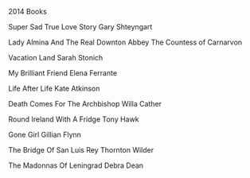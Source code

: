 2014 Books

Super Sad True Love Story
Gary Shteyngart

Lady Almina And The Real
Downton Abbey
The Countess of Carnarvon

Vacation Land
Sarah Stonich

My Brilliant Friend
Elena Ferrante

Life After Life
Kate Atkinson

Death Comes For The Archbishop
Willa Cather

Round Ireland With A Fridge
Tony Hawk

Gone Girl
Gillian Flynn

The Bridge Of San Luis Rey
Thornton Wilder

The Madonnas Of Leningrad
Debra Dean
